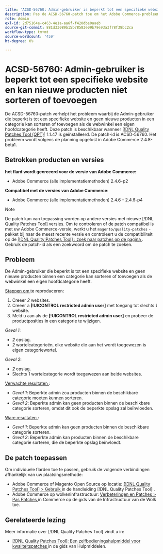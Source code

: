 ```yaml
---
title: 'ACSD-56760: Admin-gebruiker is beperkt tot een specifieke website en kan nieuwe producten niet sorteren of toevoegen'
description: Pas de ACSD-56760-patch toe om het Adobe Commerce-probleem op te lossen waarbij de Admin-gebruiker die beperkt is tot een specifieke website en geen nieuwe producten in een categorie kan sorteren of toevoegen als de webwinkel een eigen hoofdcategorie heeft.
role: Admin
exl-id: 2d75164e-c463-4e1a-aa6f-f420dbe0aaeb
source-git-commit: 881d33089b15b78583e09b79e93a3f78f38bc2ca
workflow-type: tm+mt
source-wordcount: '459'
ht-degree: 0%

---
```


# ACSD-56760: Admin-gebruiker is beperkt tot een specifieke website en kan nieuwe producten niet sorteren of toevoegen

De ACSD-56760-patch verhelpt het probleem waarbij de Admin-gebruiker die beperkt is tot een specifieke website en geen nieuwe producten in een categorie kan sorteren of toevoegen als de webwinkel een eigen hoofdcategorie heeft. Deze patch is beschikbaar wanneer [[!DNL Quality Patches Tool (QPT)]](/help/tools/quality-patches-tool/quality-patches-tool-to-self-serve-quality-patches.md) 1.1.47 is geïnstalleerd. De patch-id is ACSD-56760. Het probleem wordt volgens de planning opgelost in Adobe Commerce 2.4.8-beta1.

## Betrokken producten en versies

**het flard wordt gecreeerd voor de versie van Adobe Commerce:**

* Adobe Commerce (alle implementatiemethoden) 2.4.6-p2

**Compatibel met de versies van Adobe Commerce:**

* Adobe Commerce (alle implementatiemethoden) 2.4.6 - 2.4.6-p4

>[!NOTE]
>
>De patch kan van toepassing worden op andere versies met nieuwe [!DNL Quality Patches Tool] versies. Om te controleren of de patch compatibel is met uw Adobe Commerce-versie, werkt u het `magento/quality-patches` -pakket bij naar de meest recente versie en controleert u de compatibiliteit op de [[!DNL Quality Patches Tool] : zoek naar patches op de pagina ](https://experienceleague.adobe.com/tools/commerce-quality-patches/index.html?lang=nl-NL) . Gebruik de patch-id als een zoekwoord om de patch te zoeken.

## Probleem

De Admin-gebruiker die beperkt is tot een specifieke website en geen nieuwe producten binnen een categorie kan sorteren of toevoegen als de webwinkel een eigen hoofdcategorie heeft.

<u> Stappen om </u> te reproduceren:

1. Creeer *2* websites.
1. Creeer a **[!UICONTROL restricted admin user]** met toegang tot slechts *1* website.
1. Meld u aan als de **[!UICONTROL restricted admin user]** en probeer de productposities in een categorie te wijzigen.

*Geval 1*:

* *2* opslag.
* *2* wortelcategorieën, elke website die aan het wordt toegewezen is eigen categoriewortel.

*Geval 2*:

* *2* opslag.
* Slechts *1* wortelcategorie wordt toegewezen aan beide websites.

<u> Verwachte resultaten </u>:

* *Geval 1*: Beperkte admin zou producten binnen de beschikbare categorie moeten kunnen sorteren.
* *Geval 2*: Beperkte admin kan geen producten binnen de beschikbare categorie sorteren, omdat dit ook de beperkte opslag zal beïnvloeden.

<u> Ware resultaten </u>:

* *Geval 1*: Beperkte admin kan geen producten binnen de beschikbare categorie sorteren.
* *Geval 2*: Beperkte admin kan producten binnen de beschikbare categorie sorteren, die de beperkte opslag beïnvloedt.

## De patch toepassen

Om individuele flarden toe te passen, gebruik de volgende verbindingen afhankelijk van uw plaatsingsmethode:

* Adobe Commerce of Magento Open Source op locatie: [[!DNL Quality Patches Tool]  > Gebruik ](/help/tools/quality-patches-tool/usage.md) in de handleiding [!DNL Quality Patches Tool] .
* Adobe Commerce op wolkeninfrastructuur: [ Verbeteringen en Patches > Pas Patches ](https://experienceleague.adobe.com/docs/commerce-cloud-service/user-guide/develop/upgrade/apply-patches.html?lang=nl-NL) in Commerce op de gids van de Infrastructuur van de Wolk toe.

## Gerelateerde lezing

Meer informatie over [!DNL Quality Patches Tool] vindt u in:

* [[!DNL Quality Patches Tool]: Een zelfbedieningshulpmiddel voor kwaliteitspatches ](/help/tools/quality-patches-tool/quality-patches-tool-to-self-serve-quality-patches.md) in de gids van Hulpmiddelen.
